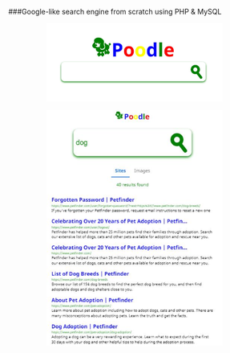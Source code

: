 ###Google-like search engine from scratch using PHP & MySQL


<p align="center">
  <img src="demo.JPG" width="350" title="demo" atl="demo">
</p>


<p align="center">
  <img src="demo2.JPG" width="350" title="demo" atl="demo">
</p>
